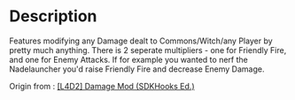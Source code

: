 # Description

Features modifying any Damage dealt to Commons/Witch/any Player by pretty much anything. There is 2 seperate multipliers - one for Friendly Fire, and one for Enemy Attacks. If for example you wanted to nerf the Nadelauncher you'd raise Friendly Fire and decrease Enemy Damage.

Origin from : [[L4D2] Damage Mod (SDKHooks Ed.)](https://forums.alliedmods.net/showthread.php?t=127273)
